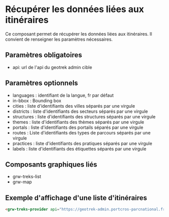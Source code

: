 # Récupérer les données liées aux itinéraires

Ce composant permet de récupérer les données liées aux itinéraires. Il convient de renseigner les paramètres nécessaires.

## Paramètres obligatoires

- api: url de l'api du geotrek admin cible

## Paramètres optionnels

- languages : identifiant de la langue, fr par défaut
- in-bbox : Bounding box
- cities : liste d'identifiants des villes séparés par une virgule
- districts : liste d'identifiants des secteurs séparés par une virgule
- structures : liste d'identifiants des structures séparés par une virgule
- themes : liste d'identifiants des thèmes séparés par une virgule
- portals : liste d'identifiants des portails séparés par une virgule
- routes : Liste d'identifiants des types de parcours séparés par une virgule
- practices : liste d'identifiants des pratiques séparés par une virgule
- labels : liste d'identifiants des étiquettes séparés par une virgule

## Composants graphiques liés

- grw-treks-list
- grw-map

## Exemple d'affichage d'une liste d'itinéraires

```html
<grw-treks-provider api="https://geotrek-admin.portcros-parcnational.fr/api/v2/" themes="1,2"></grw-treks-provider> <grw-treks-list></grw-treks-list>
```
